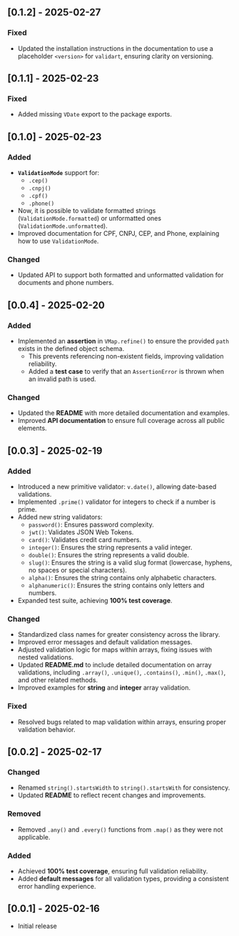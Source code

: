 ## [0.1.2] - 2025-02-27

### Fixed

- Updated the installation instructions in the documentation to use a placeholder `<version>` for `validart`, ensuring clarity on versioning.

## [0.1.1] - 2025-02-23

### Fixed

- Added missing `VDate` export to the package exports.

## [0.1.0] - 2025-02-23

### Added

- **`ValidationMode`** support for:
  - `.cep()`
  - `.cnpj()`
  - `.cpf()`
  - `.phone()`
- Now, it is possible to validate formatted strings (`ValidationMode.formatted`) or unformatted ones (`ValidationMode.unformatted`).
- Improved documentation for CPF, CNPJ, CEP, and Phone, explaining how to use `ValidationMode`.

### Changed

- Updated API to support both formatted and unformatted validation for documents and phone numbers.

## [0.0.4] - 2025-02-20

### Added

- Implemented an **assertion** in `VMap.refine()` to ensure the provided `path` exists in the defined object schema.
  - This prevents referencing non-existent fields, improving validation reliability.
  - Added a **test case** to verify that an `AssertionError` is thrown when an invalid path is used.

### Changed

- Updated the **README** with more detailed documentation and examples.
- Improved **API documentation** to ensure full coverage across all public elements.

## [0.0.3] - 2025-02-19

### Added

- Introduced a new primitive validator: `v.date()`, allowing date-based validations.
- Implemented `.prime()` validator for integers to check if a number is prime.
- Added new string validators:
  - `password()`: Ensures password complexity.
  - `jwt()`: Validates JSON Web Tokens.
  - `card()`: Validates credit card numbers.
  - `integer()`: Ensures the string represents a valid integer.
  - `double()`: Ensures the string represents a valid double.
  - `slug()`: Ensures the string is a valid slug format (lowercase, hyphens, no spaces or special characters).
  - `alpha()`: Ensures the string contains only alphabetic characters.
  - `alphanumeric()`: Ensures the string contains only letters and numbers.
- Expanded test suite, achieving **100% test coverage**.

### Changed

- Standardized class names for greater consistency across the library.
- Improved error messages and default validation messages.
- Adjusted validation logic for maps within arrays, fixing issues with nested validations.
- Updated **README.md** to include detailed documentation on array validations, including `.array()`, `.unique()`, `.contains()`, `.min()`, `.max()`, and other related methods.
- Improved examples for **string** and **integer** array validation.

### Fixed

- Resolved bugs related to map validation within arrays, ensuring proper validation behavior.

## [0.0.2] - 2025-02-17

### Changed

- Renamed `string().startsWidth` to `string().startsWith` for consistency.
- Updated **README** to reflect recent changes and improvements.

### Removed

- Removed `.any()` and `.every()` functions from `.map()` as they were not applicable.

### Added

- Achieved **100% test coverage**, ensuring full validation reliability.
- Added **default messages** for all validation types, providing a consistent error handling experience.

## [0.0.1] - 2025-02-16

- Initial release
